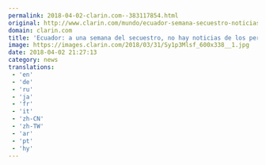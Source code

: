 ```yaml
---
permalink: 2018-04-02-clarin.com--383117854.html
original: http://www.clarin.com/mundo/ecuador-semana-secuestro-noticias-periodistas_0_S1OFczejz.html
domain: clarin.com
title: 'Ecuador: a una semana del secuestro, no hay noticias de los periodistas'
image: https://images.clarin.com/2018/03/31/Sy1p3Mlsf_600x338__1.jpg
date: 2018-04-02 21:27:13
category: news
translations: 
 - 'en'
 - 'de'
 - 'ru'
 - 'ja'
 - 'fr'
 - 'it'
 - 'zh-CN'
 - 'zh-TW'
 - 'ar'
 - 'pt'
 - 'hy'
---
```


